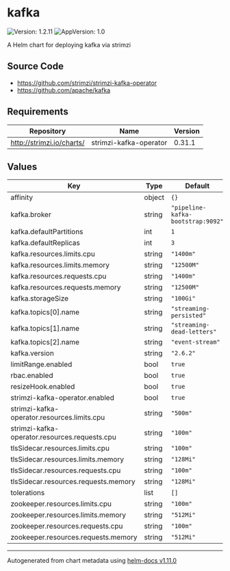 # kafka

![Version: 1.2.11](https://img.shields.io/badge/Version-1.2.11-informational?style=flat-square) ![AppVersion: 1.0](https://img.shields.io/badge/AppVersion-1.0-informational?style=flat-square)

A Helm chart for deploying kafka via strimzi

## Source Code

* <https://github.com/strimzi/strimzi-kafka-operator>
* <https://github.com/apache/kafka>

## Requirements

| Repository | Name | Version |
|------------|------|---------|
| http://strimzi.io/charts/ | strimzi-kafka-operator | 0.31.1 |

## Values

| Key | Type | Default | Description |
|-----|------|---------|-------------|
| affinity | object | `{}` |  |
| kafka.broker | string | `"pipeline-kafka-bootstrap:9092"` |  |
| kafka.defaultPartitions | int | `1` |  |
| kafka.defaultReplicas | int | `3` |  |
| kafka.resources.limits.cpu | string | `"1400m"` |  |
| kafka.resources.limits.memory | string | `"12500M"` |  |
| kafka.resources.requests.cpu | string | `"1400m"` |  |
| kafka.resources.requests.memory | string | `"12500M"` |  |
| kafka.storageSize | string | `"100Gi"` |  |
| kafka.topics[0].name | string | `"streaming-persisted"` |  |
| kafka.topics[1].name | string | `"streaming-dead-letters"` |  |
| kafka.topics[2].name | string | `"event-stream"` |  |
| kafka.version | string | `"2.6.2"` |  |
| limitRange.enabled | bool | `true` |  |
| rbac.enabled | bool | `true` |  |
| resizeHook.enabled | bool | `true` |  |
| strimzi-kafka-operator.enabled | bool | `true` |  |
| strimzi-kafka-operator.resources.limits.cpu | string | `"500m"` |  |
| strimzi-kafka-operator.resources.requests.cpu | string | `"100m"` |  |
| tlsSidecar.resources.limits.cpu | string | `"100m"` |  |
| tlsSidecar.resources.limits.memory | string | `"128Mi"` |  |
| tlsSidecar.resources.requests.cpu | string | `"100m"` |  |
| tlsSidecar.resources.requests.memory | string | `"128Mi"` |  |
| tolerations | list | `[]` |  |
| zookeeper.resources.limits.cpu | string | `"100m"` |  |
| zookeeper.resources.limits.memory | string | `"512Mi"` |  |
| zookeeper.resources.requests.cpu | string | `"100m"` |  |
| zookeeper.resources.requests.memory | string | `"512Mi"` |  |

----------------------------------------------
Autogenerated from chart metadata using [helm-docs v1.11.0](https://github.com/norwoodj/helm-docs/releases/v1.11.0)
